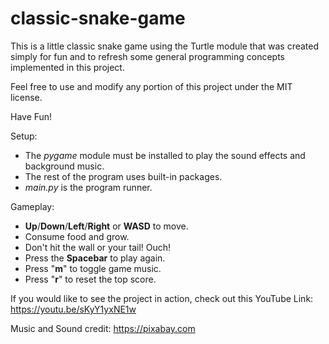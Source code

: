 # classic-snake-game
This is a little classic snake game using the Turtle module that was created simply for fun 
and to refresh some general programming concepts implemented in this project. 

Feel free to use and modify any portion of this project under the MIT license.

Have Fun!

Setup:
- The _pygame_ module must be installed to play the sound effects and background music.
- The rest of the program uses built-in packages.
- _main.py_ is the program runner.

Gameplay:
- **Up**/**Down**/**Left**/**Right** or **WASD** to move.
- Consume food and grow.
- Don't hit the wall or your tail! Ouch!
- Press the **Spacebar** to play again.
- Press "**m**" to toggle game music.
- Press "**r**" to reset the top score.

If you would like to see the project in action, check out this YouTube Link:
https://youtu.be/sKyY1yxNE1w

Music and Sound credit:
https://pixabay.com

